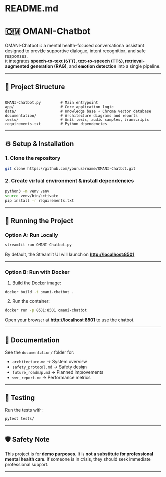 # README.md

# 🇴🇲 OMANI-Chatbot

OMANI-Chatbot is a mental health–focused conversational assistant designed to provide supportive dialogue, intent recognition, and safe responses.  
It integrates **speech-to-text (STT)**, **text-to-speech (TTS)**, **retrieval-augmented generation (RAG)**, and **emotion detection** into a single pipeline.

---

## 📂 Project Structure
```

OMANI-Chatbot.py         # Main entrypoint
app/                     # Core application logic
data/                    # Knowledge base + Chroma vector database
documentation/           # Architecture diagrams and reports
tests/                   # Unit tests, audio samples, transcripts
requirements.txt         # Python dependencies

````

---

## ⚙️ Setup & Installation

### 1. Clone the repository
```bash
git clone https://github.com/yourusername/OMANI-Chatbot.git
````

### 2. Create virtual environment & install dependencies

```bash
python3 -m venv venv
source venv/bin/activate
pip install -r requirements.txt
```

---

## 🚀 Running the Project

### Option A: Run Locally

```bash
streamlit run OMANI-Chatbot.py
```

By default, the Streamlit UI will launch on **[http://localhost:8501](http://localhost:8501)**

---

### Option B: Run with Docker

1. Build the Docker image:

```bash
docker build -t omani-chatbot .
```

2. Run the container:

```bash
docker run -p 8501:8501 omani-chatbot
```

Open your browser at **[http://localhost:8501](http://localhost:8501)** to use the chatbot.

---

## 📖 Documentation

See the `documentation/` folder for:

* `architecture.md` → System overview
* `safety_protocol.md` → Safety design
* `future_roadmap.md` → Planned improvements
* `wer_report.md` → Performance metrics

---

## 🧪 Testing

Run the tests with:

```bash
pytest tests/
```

---

## 🛡️ Safety Note

This project is for **demo purposes**.
It is **not a substitute for professional mental health care**. If someone is in crisis, they should seek immediate professional support.

---
